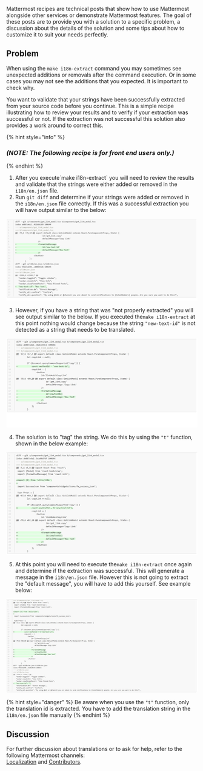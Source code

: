 Mattermost recipes are technical posts that show how to use Mattermost alongside other services or demonstrate Mattermost features. The goal of these posts are to provide you with a solution to a specific problem, a discussion about the details of the solution and some tips about how to customize it to suit your needs perfectly.

## Problem

When using the `make i18n-extract` command you may sometimes see unexpected additions or removals after the command execution. Or in some cases you may not see the additions that you expected. It is important to check why.

You want to validate that your strings have been successfully extracted from your source code before you continue. This is a simple recipe illustrating how to review your results and to verify if your extraction was successful or not. If the extraction was not successful this solution also provides a work around to correct this.

{% hint style="info" %}
### _\(NOTE: The following recipe is for front end users only.\)_
{% endhint %}

1. After you execute\`make i18n-extract\` you will need to review the results and validate that the strings were either added or removed in the `i18n/en.json` file. 
2. Run  `git diff` and determine if your strings were added or removed in the `i18n/en.json` file correctly.   If this was a successful extraction you will have output similar to the below:

![](.gitbook/assets/image_1.jpg)

3. However, if you have a string that was "not properly extracted" you will see output similar to the below.  If you executed the```make i18n-extract``` at this point nothing would change because the string `"new-text-id"` is not detected as a string that needs to be translated.

![](.gitbook/assets/image_2.jpg)

4. The  solution is to "tag" the string.  We do this by using the `"t"` function, shown in the below example:

![](.gitbook/assets/image_3.jpg)

5. At this point you will need to execute the```make i18n-extract``` once again and determine if the extraction was successful.  This will generate a message in the `i18n/en.json` file.  However this is not going to extract the "default message", you will have to add this yourself.  See example below: 

![](.gitbook/assets/image_4.jpg)

{% hint style="danger" %}
 Be aware when you use the `"t"` function, only the translation id is extracted.  You have to add the translation string in the  `i18n/en.json`  file manually
{% endhint %}

## **Discussion**

 For further discussion about translations or to ask for help, refer to the following Mattermost channels:   
 [Localization](https://community.mattermost.com/core/channels/localization) and [Contributors](https://community.mattermost.com/core/channels/tickets).

